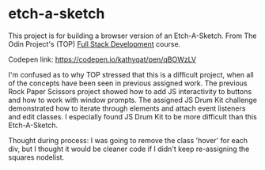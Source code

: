 # etch-a-sketch

This project is for building a browser version of an Etch-A-Sketch. From The Odin Project's (TOP) [Full Stack Development](https://www.theodinproject.com/courses/web-development-101/lessons/etch-a-sketch-project) course.

Codepen link: https://codepen.io/kathyqat/pen/qBOWzLV

I'm confused as to why TOP stressed that this is a difficult project, when all of the concepts have been seen in previous assigned work. The previous Rock Paper Scissors project showed how to add JS interactivity to buttons and how to work with window prompts. The assigned JS Drum Kit challenge demonstrated how to iterate through elements and attach event listeners and edit classes. I especially found JS Drum Kit to be more difficult than this Etch-A-Sketch.

Thought during process: I was going to remove the class 'hover' for each div, but I thought it would be cleaner code if I didn't keep re-assigning the squares nodelist.